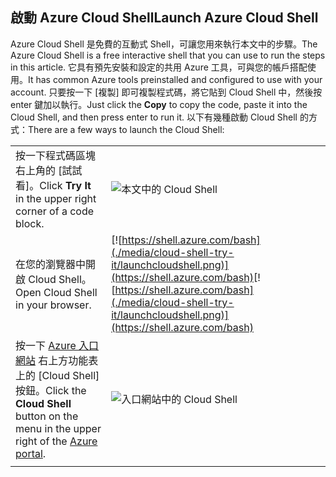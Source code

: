 
## <a name="launch-azure-cloud-shell"></a><span data-ttu-id="87a8c-101">啟動 Azure Cloud Shell</span><span class="sxs-lookup"><span data-stu-id="87a8c-101">Launch Azure Cloud Shell</span></span>

<span data-ttu-id="87a8c-102">Azure Cloud Shell 是免費的互動式 Shell，可讓您用來執行本文中的步驟。</span><span class="sxs-lookup"><span data-stu-id="87a8c-102">The Azure Cloud Shell is a free interactive shell that you can use to run the steps in this article.</span></span> <span data-ttu-id="87a8c-103">它具有預先安裝和設定的共用 Azure 工具，可與您的帳戶搭配使用。</span><span class="sxs-lookup"><span data-stu-id="87a8c-103">It has common Azure tools preinstalled and configured to use with your account.</span></span> <span data-ttu-id="87a8c-104">只要按一下 [複製] 即可複製程式碼，將它貼到 Cloud Shell 中，然後按 enter 鍵加以執行。</span><span class="sxs-lookup"><span data-stu-id="87a8c-104">Just click the **Copy** to copy the code, paste it into the Cloud Shell, and then press enter to run it.</span></span>  <span data-ttu-id="87a8c-105">以下有幾種啟動 Cloud Shell 的方式：</span><span class="sxs-lookup"><span data-stu-id="87a8c-105">There are a few ways to launch the Cloud Shell:</span></span>

|  |   |
|-----------------------------------------------|---|
| <span data-ttu-id="87a8c-106">按一下程式碼區塊右上角的 [試試看]。</span><span class="sxs-lookup"><span data-stu-id="87a8c-106">Click **Try It** in the upper right corner of a code block.</span></span> | ![本文中的 Cloud Shell](./media/cloud-shell-try-it/cli-try-it.png) |
| <span data-ttu-id="87a8c-108">在您的瀏覽器中開啟 Cloud Shell。</span><span class="sxs-lookup"><span data-stu-id="87a8c-108">Open Cloud Shell in your browser.</span></span> | <span data-ttu-id="87a8c-109">[![https://shell.azure.com/bash](./media/cloud-shell-try-it/launchcloudshell.png)](https://shell.azure.com/bash)</span><span class="sxs-lookup"><span data-stu-id="87a8c-109">[![https://shell.azure.com/bash](./media/cloud-shell-try-it/launchcloudshell.png)](https://shell.azure.com/bash)</span></span> |
| <span data-ttu-id="87a8c-110">按一下 [Azure 入口網站](https://portal.azure.com) 右上方功能表上的 [Cloud Shell] 按鈕。</span><span class="sxs-lookup"><span data-stu-id="87a8c-110">Click the **Cloud Shell** button on the menu in the upper right of the [Azure portal](https://portal.azure.com).</span></span> |    ![入口網站中的 Cloud Shell](./media/cloud-shell-try-it/cloud-shell-menu.png) |
|  |  |

